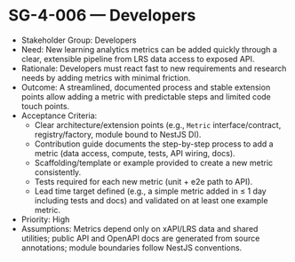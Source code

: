 # SG-4-006 — Developers

- Stakeholder Group: Developers
- Need: New learning analytics metrics can be added quickly through a clear, extensible pipeline from LRS data access to exposed API.
- Rationale: Developers must react fast to new requirements and research needs by adding metrics with minimal friction.
- Outcome: A streamlined, documented process and stable extension points allow adding a metric with predictable steps and limited code touch points.
- Acceptance Criteria:
  - Clear architecture/extension points (e.g., `Metric` interface/contract, registry/factory, module bound to NestJS DI).
  - Contribution guide documents the step-by-step process to add a metric (data access, compute, tests, API wiring, docs).
  - Scaffolding/template or example provided to create a new metric consistently.
  - Tests required for each new metric (unit + e2e path to API).
  - Lead time target defined (e.g., a simple metric added in ≤ 1 day including tests and docs) and validated on at least one example metric.
- Priority: High
- Assumptions: Metrics depend only on xAPI/LRS data and shared utilities; public API and OpenAPI docs are generated from source annotations; module boundaries follow NestJS conventions.

